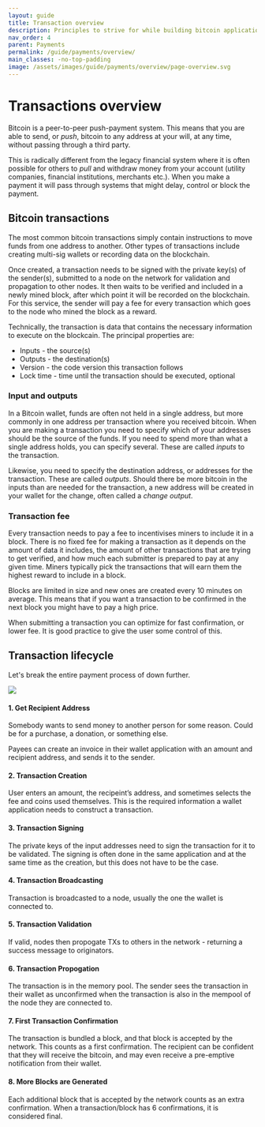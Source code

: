 ```yaml
---
layout: guide
title: Transaction overview
description: Principles to strive for while building bitcoin applications for end-users.
nav_order: 4
parent: Payments
permalink: /guide/payments/overview/
main_classes: -no-top-padding
image: /assets/images/guide/payments/overview/page-overview.svg
---
```


# Transactions overview

Bitcoin is a peer-to-peer push-payment system. This means that you are able to send, or *push*, bitcoin to any address at your will, at any time, without passing through a third party.

This is radically different from the legacy financial system where it is often possible for others to *pull* and withdraw money from your account (utility companies, financial institutions, merchants etc.). When you make a payment it will pass through systems that might delay, control or block the payment. 

## Bitcoin transactions

The most common bitcoin transactions simply contain instructions to move funds from one address to another. Other types of transactions include creating multi-sig wallets or recording data on the blockchain.

Once created, a transaction needs to be signed with the private key(s) of the sender(s), submitted to a node on the network for validation and propagation to other nodes. It then waits to be verified and included in a newly mined block, after which point it will be recorded on the blockchain. For this service, the sender will pay a fee for every transaction which goes to the node who mined the block as a reward.

Technically, the transaction is data that contains the necessary information to execute on the blockcain. The principal properties are:

- Inputs - the source(s)
- Outputs - the destination(s)
- Version - the code version this transaction follows
- Lock time - time until the transaction should be executed, optional

### Input and outputs

In a Bitcoin wallet, funds are often not held in a single address, but more commonly in one address per transaction where you received bitcoin. When you are making a transaction you need to specify which of your addresses should be the source of the funds. If you need to spend more than what a single address holds, you can specify several. These are called *inputs* to the transaction.

Likewise, you need to specify the destination address, or addresses for the transaction. These are called *outputs*. Should there be more bitcoin in the inputs than are needed for the transaction, a new address will be created in your wallet for the change, often called a *change output*.

### Transaction fee

Every transaction needs to pay a fee to incentivises miners to include it in a block. There is no fixed fee for making a transaction as it depends on the amount of data it includes, the amount of other transactions that are trying to get verified, and how much each submitter is prepared to pay at any given time. Miners typically pick the transactions that will earn them the highest reward to include in a block.

Blocks are limited in size and new ones are created every 10 minutes on average. This means that if you want a transaction to be confirmed in the next block you might have to pay a high price. 

When submitting a transaction you can optimize for fast confirmation, or lower fee. It is good practice to give the user some control of this.

## Transaction lifecycle

Let's break the entire payment process of down further.

![](https://i.imgur.com/IzJLhXb.png)


#### 1. Get Recipient Address
Somebody wants to send money to another person for some reason. Could be for a purchase, a donation, or something else.

Payees can create an invoice in their wallet application with an amount and recipient address, and sends it to the sender.

#### 2. Transaction Creation
User enters an amount, the recipeint’s address, and sometimes selects the fee and coins used themselves. This is the required information a wallet application needs to construct a transaction.

#### 3. Transaction Signing
The private keys of the input addresses need to sign the transaction for it to be validated. The signing is often done in the same application and at the same time as the creation, but this does not have to be the case.

#### 4. Transaction Broadcasting
Transaction is broadcasted to a node, usually the one the wallet is connected to.

#### 5. Transaction Validation
If valid, nodes then propogate TXs to others in the network - returning a success message to originators.

#### 6. Transaction Propogation
The transaction is in the memory pool. The sender sees the transaction in their wallet as unconfirmed when the transaction is also in the mempool of the node they are connected to.

#### 7. First Transaction Confirmation
The transaction is bundled a block, and that block is accepted by the network. This counts as a first confirmation. The recipient can be confident that they will receive the bitcoin, and may even receive a pre-emptive notification from their wallet.

#### 8. More Blocks are Generated
Each additional block that is accepted by the network counts as an extra confirmation. When a transaction/block has 6 confirmations, it is considered final.